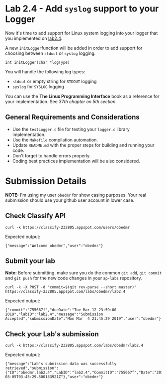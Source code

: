 Lab 2.4 - Add `syslog` support to your Logger
=============================================

Now it's time to add support for Linux system logging into your logger that you implemented on [lab2.4](https://github.com/CodersSquad/ap-labs/tree/master/labs/lab2.4).

A new `initLogger`function will be added in order to add support for choosing between `stdout` or `syslog` logging.

```
int initLogger(char *logType)
```

You will handle the following log types:
- `stdout` or empty string for `STDOUT` logging
- `syslog` for `SYSLOG` logging

You can use the **The Linux Programming Interface** book as a reference for your implementation. See *37th chapter on 5th section*.

General Requirements and Considerations
---------------------------------------
- Use the `testLogger.c` file for testing your `logger.c` library implementation.
- Use the `Makefile` compilation automation.
- Update `README.md` with the proper steps for building and running your code.
- Don't forget to handle errors properly.
- Coding best practices implementation will be also considered.


Submission Details
==================

**NOTE:** I'm using my user `obedmr` for show casing purposes. Your real submission should use your github user account in lower case.

## Check Classify API
```
curl -k https://classify-232805.appspot.com/users/obedmr
```
Expected  output:
```
{"message":"Welcome obedmr","user":"obedmr"}
```


## Submit your lab
**Note:** Before submitting, make sure you do the common `git add`, `git commit` and `git push` for the new code changes in your `ap-labs` repository.
```
curl -k -X POST -d "commit=$(git rev-parse --short master)" https://classify-232805.appspot.com/labs/obedmr/lab2.4
```

Expected output:
```
{"commit":"755667f","dueDate":"Tue Mar 12 23:59:00 2019","labID":"lab2.4","message":"Submission Accepted","submissionDate":"Mon Mar  4 21:45:29 2019","user":"obedmr"}
```


## Check your Lab's submission
```
curl -k https://classify-232805.appspot.com/labs/obedmr/lab2.4
```

Expected output:
```
{"message":"Lab's submission data was successfully retrieved","submission":{"ID":"obedmr.lab2.4","LabID":"lab2.4","CommitID":"755667f","Date":"2019-03-05T03:45:29.500133921Z"},"user":"obedmr"}
```
